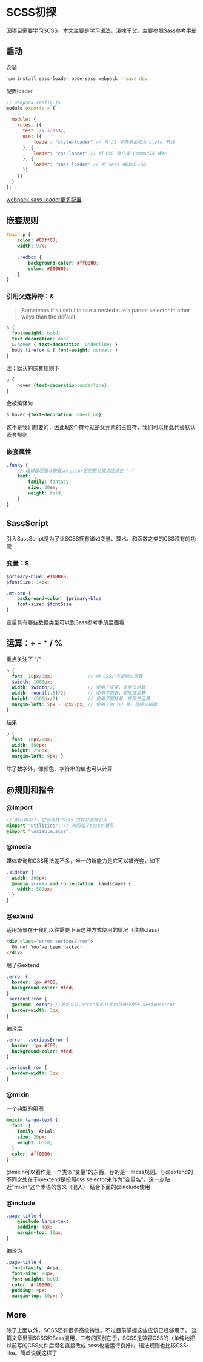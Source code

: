 # SCSS初探

因项目需要学习SCSS，本文主要是学习语法，没啥干货。主要参照[Sass参考手册](http://sass.bootcss.com/docs/sass-reference/)

## 启动
安装
```bash
npm install sass-loader node-sass webpack --save-dev
```
配置loader
```js
// webpack.config.js
module.exports = {
  ...
  module: {
    rules: [{
      test: /\.scss$/,
      use: [{
          loader: "style-loader" // 将 JS 字符串生成为 style 节点
      }, {
          loader: "css-loader" // 将 CSS 转化成 CommonJS 模块
      }, {
          loader: "sass-loader" // 将 Sass 编译成 CSS
      }]
    }]
  }
};
```
[webpack sass-loader更多配置](https://doc.webpack-china.org/loaders/sass-loader/)

## 嵌套规则
```scss
#main p {
    color: #00ff00;
    width: 97%;
    
    .redbox {
        background-color: #ff0000;
        color: #000000;
    }
}
```
### 引用父选择符：&
> Sometimes it's useful to use a nested rule's parent selector in other ways than the default.

```scss
a {
  font-weight: bold;
  text-decoration: none;
  &:hover { text-decoration: underline; }
  body.firefox & { font-weight: normal; }
}
```

注：默认的嵌套规则下
```scss
a {
    hover {text-decoration:underline}
}
```
会被编译为
```scss
a hover {text-decoration:underline}
```
这不是我们想要的，因此&这个符号就是父元素的占位符，我们可以用此代替默认嵌套规则
### 嵌套属性
```scss
.funky {
    // 编译器层面与嵌套selector区别的关键点应该在 ":" 
    font: {
        family: fantasy;
        size: 30em;
        weight: bold;
    }
}
```
## SassScript
引入SassScript是为了让SCSS拥有诸如变量、算术、和函数之类的CSS没有的功能

### 变量：$
```scss
$primary-blue: #118BFB;
$fontSize: 14px;
```
```scss
.mt-btn {
    background-color: $primary-blue
    font-size: $fontSize
}
```
变量具有哪些数据类型可以到Sass参考手册里面看

## 运算：+ - * / %
重点关注下 "/"
```scss
p {
  font: 10px/8px;             // 纯 CSS，不是除法运算
  $width: 1000px;
  width: $width/2;            // 使用了变量，是除法运算
  width: round(1.5)/2;        // 使用了函数，是除法运算
  height: (500px/2);          // 使用了圆括号，是除法运算
  margin-left: 5px + 8px/2px; // 使用了加（+）号，是除法运算
}
```
结果
```scss
p {
  font: 10px/8px;
  width: 500px;
  height: 250px;
  margin-left: 9px; }
```
除了数字外，像颜色、字符串的值也可以计算

## @规则和指令
### @import
```scss
// 默认情况下，它会寻找 Sass 文件并直接引入
@import "utilities"; // 等同加了scss扩展名
@import "variable.scss";
```
### @media
媒体查询和CSS用法差不多，唯一的新能力是它可以被嵌套，如下
```scss
.sidebar {
  width: 300px;
  @media screen and (orientation: landscape) {
    width: 500px;
  }
}
```
### @extend
适用场景在于我们以往需要下面这种方式使用的情况（注意class）
```html
<div class="error seriousError">
  Oh no! You've been hacked!
</div>
```
用了@extend
```scss
.error {
  border: 1px #f00;
  background-color: #fdd;
}
.seriousError {
  @extend .error; //被定义在.error里的样式也将被应用于.seriousError
  border-width: 3px;
}
```
编译后
```scss
.error, .seriousError {
  border: 1px #f00;
  background-color: #fdd;
}

.seriousError {
  border-width: 3px;
}
```
### @mixin
一个典型的用例
```scss
@mixin large-text {
  font: {
    family: Arial;
    size: 20px;
    weight: bold;
  }
  color: #ff0000;
}
```
@mixin可以看作是一个类似"变量"的东西，存的是一串css规则。与@extend的不同之处在于@extend是按照css selector来作为"变量名"。这一点贴近"mixin"这个术语的含义（混入）
结合下面的@include使用
### @include
```scss
.page-title {
    @include large-text;
    padding: 4px;
    margin-top: 10px;
}
```
编译为
```scss
.page-title {
  font-family: Arial;
  font-size: 20px;
  font-weight: bold;
  color: #ff0000;
  padding: 4px;
  margin-top: 10px; }
```

## More
除了上面以外，SCSS还有很多高级特性。不过目前掌握这些应该已经够用了。
这篇文章里面SCSS和Sass混用，二者的区别在于，SCSS是兼容CSS的（单纯地把以前写的CSS文件后缀名直接改成.scss也能运行良好）。语法规则也比较CSS-like。简单说就这样了